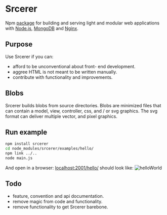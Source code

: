# Srcerer
Npm [package](https://www.npmjs.com/package/srcerer) for building and serving light and modular web applications with [Node.js](https://nodejs.org), [MongoDB](https://www.mongodb.com) and [Nginx](http://nginx.org).

## Purpose
Use Srcerer if you can:
- afford to be unconventional about front- end development.
- aggree HTML is not meant to be written manually.
- contribute with functionality and improvements.

## Blobs
Srcerer builds blobs from source directories. Blobs are minimized files that can contain a model, view, controller, css, and / or svg graphics. The svg format can deliver multiple vector, and pixel graphics.

## Run example
```bash
npm install srcerer
cd node_modules/srcerer/examples/hello/
npm link ../..
node main.js
```
And open in a browser: [localhost:2001/hello/](http://localhost:2001/hello/)
should look like:
![helloWorld](url:examples/hello/hello.png)

## Todo
- feature, convention and api documentation. 
- remove magic from code and functionality.
- remove functionality to get Srcerer barebone.

